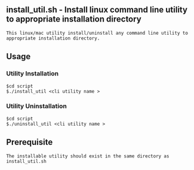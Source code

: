 ## install_util.sh - Install linux command line utility to appropriate installation directory

	This linux/mac utility install/uninstall any command line utility to appropriate installation directory. 

## Usage 

### Utility Installation 

	$cd script
	$./install_util <cli utility name >

### Utility Uninstallation 

	$cd script
	$./uninstall_util <cli utility name >


## Prerequisite

	The installable utility should exist in the same directory as install_util.sh



